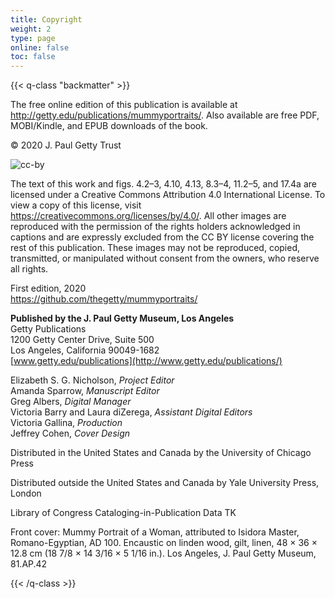 ```yaml
---
title: Copyright
weight: 2
type: page
online: false
toc: false
---
```


{{< q-class "backmatter" >}}

The free online edition of this publication is available at http://getty.edu/publications/mummyportraits/. Also available are free PDF, MOBI/Kindle, and EPUB downloads of the book. 

© 2020 J. Paul Getty Trust

![cc-by](/img/cc-by--black.png)

The text of this work and figs. 4.2–3, 4.10, 4.13, 8.3–4, 11.2–5, and 17.4a are licensed under a Creative Commons Attribution 4.0 International License. To view a copy of this license, visit https://creativecommons.org/licenses/by/4.0/. All other images are reproduced with the permission of the rights holders acknowledged in captions and are expressly excluded from the CC BY license covering the rest of this publication. These images may not be reproduced, copied, transmitted, or manipulated without consent from the owners, who reserve all rights. 

First edition, 2020<br />
https://github.com/thegetty/mummyportraits/

**Published by the J. Paul Getty Museum, Los Angeles**<br />
Getty Publications<br />
1200 Getty Center Drive, Suite 500<br />
Los Angeles, California 90049-1682<br />
[www.getty.edu/publications](http://www.getty.edu/publications/)<br />

Elizabeth S. G. Nicholson, *Project Editor*<br />
Amanda Sparrow, *Manuscript Editor*<br />
Greg Albers, *Digital Manager*<br />
Victoria Barry and Laura diZerega, *Assistant Digital Editors*<br />
Victoria Gallina, *Production*<br />
Jeffrey Cohen, *Cover Design*<br />

Distributed in the United States and Canada by the University of Chicago Press

Distributed outside the United States and Canada by Yale University Press, London

Library of Congress Cataloging-in-Publication Data TK

Front cover: Mummy Portrait of a Woman, attributed to Isidora Master, Romano-Egyptian, AD 100. Encaustic on linden wood, gilt, linen, 48 × 36 × 12.8 cm (18 7/8 × 14 3/16 × 5 1/16 in.). Los Angeles, J. Paul Getty Museum, 81.AP.42

{{< /q-class >}}
